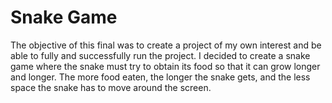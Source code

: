 # Snake Game

The objective of this final was to create a project of my own interest and be able to fully and successfully run the project.
I decided to create a snake game where the snake must try to obtain its food so that it can grow longer and longer. The more food eaten, the longer the snake gets, and the less space the snake has to move around the screen. 

